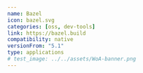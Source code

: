 ```yaml
---
name: Bazel
icon: bazel.svg
categories: [oss, dev-tools]
link: https://bazel.build
compatibility: native
versionFrom: "5.1"
type: applications
# test_image: ../../assets/WoA-banner.png
---
```

